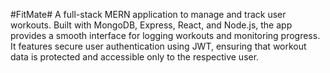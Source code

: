 #FitMate#
A full-stack MERN application to manage and track user workouts. Built with MongoDB, Express, React, and Node.js, the app provides a smooth interface for logging workouts and monitoring progress. It features secure user authentication using JWT, ensuring that workout data is protected and accessible only to the respective user.


